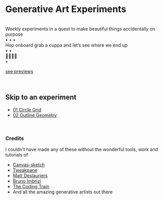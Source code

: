 <br>

# Generative Art Experiments
<br>
Weekly experiments in a quest to make beautiful things accidentally on purpose
<br>
• • •
<br>
Hop onboard grab a cuppa and let’s see where we end up
<br>
• •
<br>
👩🏻‍💻✨
<br>
• 
<br>

[see previews](https://www.instagram.com/han_codes/?hl=en)

<br>

## Skip to an experiment

- [01 Circle Grid](https://github.com/hannahleggett/Experiments_GenArt/tree/master/01%20Circle%20Grid)
- [02 Outline Geometry](https://github.com/hannahleggett/Experiments_GenArt/tree/master/02%20Outline%20Geometry)

<br>

### Credits

I couldn't have made any of these without the wonderful tools, work and tutorials of
  - [Canvas-sketch](https://github.com/mattdesl/canvas-sketch)
  - [Tweakpane](https://cocopon.github.io/tweakpane/)
  - [Matt Deslauriers](https://frontendmasters.com/teachers/matt-deslauriers/)
  - [Bruno Imbrizi](https://www.domestika.org/en/courses/2729-creative-coding-making-visuals-with-javascript)
  - [The Coding Train](https://www.youtube.com/channel/UCvjgXvBlbQiydffZU7m1_aw)
  - And all the amazing generative artists out there